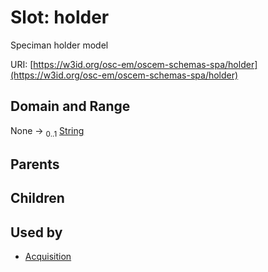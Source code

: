 
# Slot: holder

Speciman holder model

URI: [https://w3id.org/osc-em/oscem-schemas-spa/holder](https://w3id.org/osc-em/oscem-schemas-spa/holder)


## Domain and Range

None &#8594;  <sub>0..1</sub> [String](types/String.md)

## Parents


## Children


## Used by

 * [Acquisition](Acquisition.md)
